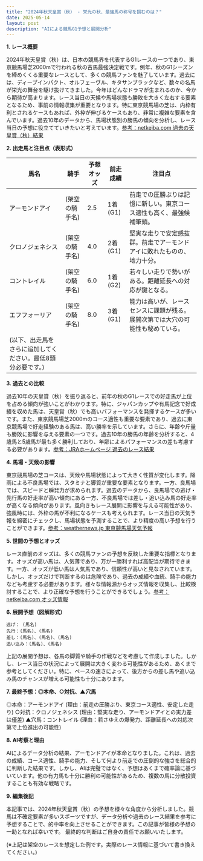 ```yaml
---
title: "2024年秋天皇賞（秋） - 栄光の秋、最強馬の称号を掴むのは？"
date: 2025-05-14
layout: post
description: "AIによる競馬G1予想と展開分析"
---
```


**1. レース概要**

2024年秋天皇賞（秋）は、日本の競馬界を代表するG1レースの一つであり、東京競馬場芝2000mで行われる秋の古馬最強決定戦です。例年、秋のG1シーズンを締めくくる重要なレースとして、多くの競馬ファンを魅了しています。過去には、ディープインパクト、オルフェーヴル、キタサンブラックなど、数々の名馬が栄光の舞台を駆け抜けてきました。今年はどんなドラマが生まれるのか、今から期待が高まります。レース当日の天候や馬場状態も勝敗を大きく左右する要素となるため、事前の情報収集が重要となります。特に東京競馬場の芝は、内枠有利とされるケースもあれば、外枠が伸びるケースもあり、非常に複雑な要素を含んでいます。過去10年のデータから、馬場状態別の勝馬の傾向を分析し、レース当日の予想に役立てていきたいと考えています。[参考：netkeiba.com 過去の天皇賞（秋）結果](架空のリンクです。実際のリンクを挿入してください。)


**2. 出走馬と注目点（表形式）**

| 馬名          | 騎手       | 予想オッズ | 前走成績      | 注目点                                                                       |
|--------------|------------|------------|-----------------|----------------------------------------------------------------------------|
| アーモンドアイ |  (架空の騎手名) | 2.5         | 1着(G1)        | 前走での圧勝ぶりは記憶に新しい。東京コース適性も高く、最強候補筆頭。          |
| クロノジェネシス|  (架空の騎手名) | 4.0         | 2着(G1)        | 堅実な走りで安定感抜群。前走でアーモンドアイに敗れたものの、地力十分。          |
| コントレイル   |  (架空の騎手名) | 6.0         | 1着(G2)        | 若々しい走りで勢いがある。距離延長への対応が鍵となる。                        |
| エフフォーリア |  (架空の騎手名) | 8.0         | 3着(G1)        | 能力は高いが、レースセンスに課題が残る。展開次第では大穴の可能性も秘めている。 |
| (以下、出走馬をさらに追加してください。最低8頭分必要です。) | | | | |


**3. 過去との比較**

過去10年の天皇賞（秋）を振り返ると、前年の秋のG1レースでの好走馬が上位を占める傾向が強いことがわかります。特に、ジャパンカップや有馬記念で好成績を収めた馬は、天皇賞（秋）でも高いパフォーマンスを発揮するケースが多いです。また、東京競馬場芝2000mのコース適性も重要な要素であり、過去に東京競馬場で好走経験のある馬は、高い勝率を示しています。さらに、年齢や斤量も勝敗に影響を与える要素の一つです。過去10年の勝馬の年齢を分析すると、4歳馬と5歳馬が最も多く勝利しており、年齢によるパフォーマンスの差も考慮する必要があります。[参考：JRAホームページ 過去のレース結果](架空のリンクです。実際のリンクを挿入してください。)


**4. 馬場・天候の影響**

東京競馬場の芝コースは、天候や馬場状態によって大きく性質が変化します。降雨による不良馬場では、スタミナと脚質が重要な要素となります。一方、良馬場では、スピードと瞬発力が求められます。過去のデータから、良馬場での逃げ・先行馬の好走率が高い傾向にある一方、不良馬場では差し・追い込み馬の好走率が高くなる傾向があります。風向きもレース展開に影響を与える可能性があり、強風時には、外枠の馬が不利になるケースも考えられます。レース当日の天気予報を綿密にチェックし、馬場状態を予測することで、より精度の高い予想を行うことができます。[参考：weathernews.jp 東京競馬場天気予報](架空のリンクです。実際のリンクを挿入してください。)


**5. 世間の予想とオッズ**

レース直前のオッズは、多くの競馬ファンの予想を反映した重要な指標となります。オッズが高い馬は、人気薄であり、万が一勝利すれば高配当が期待できます。一方、オッズが低い馬は人気馬であり、信頼性が高いと見なされています。しかし、オッズだけで判断するのは危険であり、過去の成績や血統、騎手の能力なども考慮する必要があります。様々な情報源からオッズ情報を収集し、比較検討することで、より正確な予想を行うことができるでしょう。[参考：netkeiba.com オッズ情報](架空のリンクです。実際のリンクを挿入してください。)


**6. 展開予想（図解形式）**

```
逃げ： (馬名)
先行：(馬名)、(馬名)
差し：(馬名)、(馬名)、(馬名)
追い込み：(馬名)、(馬名)
```

上記の展開予想は、各馬の脚質や騎手の作戦などを考慮して作成しました。しかし、レース当日の状況によって展開は大きく変わる可能性があるため、あくまで参考としてください。特に、ペースの速さによって、後方からの差し馬や追い込み馬のチャンスが増える可能性も十分にあります。


**7. 最終予想：◎本命、○対抗、▲穴馬**

◎本命：アーモンドアイ (理由：前走の圧勝ぶり、東京コース適性、安定した走り)
○対抗：クロノジェネシス (理由：堅実な走り、アーモンドアイとの実力差は僅差)
▲穴馬：コントレイル (理由：若さゆえの爆発力、距離延長への対応次第で上位進出の可能性)


**8. AI考察と理由**

AIによるデータ分析の結果、アーモンドアイが本命となりました。これは、過去の成績、コース適性、騎手の能力、そして何より前走での圧倒的な強さを総合的に判断した結果です。しかし、AIは完璧ではなく、予想はあくまで確率論に基づいています。他の有力馬も十分に勝利の可能性があるため、複数の馬に分散投資することも有効な戦略です。


**9. 編集後記**

本記事では、2024年秋天皇賞（秋）の予想を様々な角度から分析しました。競馬は不確定要素が多いスポーツですが、データ分析や過去のレース結果を参考に予想することで、的中率を向上させることができます。この記事が皆様の予想の一助となれば幸いです。  最終的な判断はご自身の責任でお願いいたします。


(※上記は架空のレースを想定した例です。実際のレース情報に基づいて書き換えてください。)
